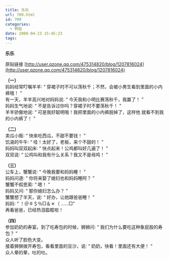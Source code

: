 ```yaml
---
title: 乐乐
url: 709.html
id: 709
categories:
  - 转贴
date: 2008-04-23 15:45:23
tags:
---
```


**乐乐**

原贴链接 [http://user.qzone.qq.com/475314820/blog/1207816024](http://user.qzone.qq.com/475314820/blog/1207816024)  
  
**（一）**  
妈妈经常叮嘱羊羊∶ “ 穿裙子时不可以荡秋千；不然，会被小男生看到里面的小内裤哦！ ”  
有一天，羊羊高兴地对妈妈说∶ “ 今天我和小明比赛荡秋千，我赢了！ ”  
妈妈生气地说∶ “ 不是告诉过你吗？穿裙子时不要荡秋千！ ”  
羊羊骄傲地说∶ “ 可是我好聪明哦！我把里面的小内裤脱掉了，这样他 就看不到我的小内裤了！ ”  
  
**（二）**  
卖瓜小贩∶ “ 快来吃西瓜，不甜不要钱！ ”  
饥渴的牛牛∶ “ 哇！太好了，老板，来个不甜的！ ”  
妈妈叫双双起床∶ “ 快点起来！公鸡都叫好几遍了！ ”  
双双说∶ “ 公鸡叫和我有什么关系？我又不是母鸡！ ”  
  
**（三）**  
公车上，蟹蟹说∶ “ 今晚我要和妈妈睡！ ”  
妈妈问道∶ “ 你将来娶了媳妇也和妈妈睡阿？ ”  
蟹蟹不假思索∶ “ 嗯！ ”  
妈妈又问∶ “ 那你媳妇怎么办？ ”  
蟹蟹想了半天，说∶ “ 好办，让她跟爸爸睡！ ”  
妈妈∶ “ ！＠＃＄％□＆＊（ ……□”  
再看爸爸，已经热泪盈眶啦！  
  
**（四）**  
参加奶奶的寿宴。到了吃寿包的时候，狮狮问∶ “ 我们为什么要吃这种象屁股的寿包？ ”  
众人听了脸色大变。  
接着狮狮拨开寿包，看看里面的豆沙，说∶ “ 奶奶，快看！里面还有大便！ ”  
众人晕的晕，吐的吐。
